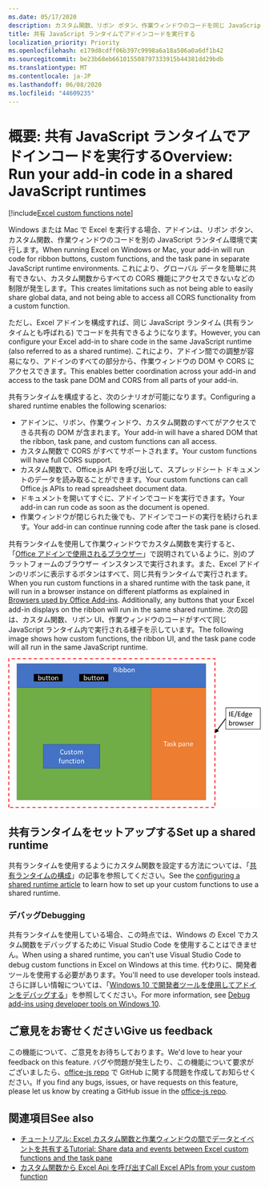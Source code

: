 ```yaml
---
ms.date: 05/17/2020
description: カスタム関数、リボン ボタン、作業ウィンドウのコードを同じ JavaScript ランタイムで実行して、さまざまなアドインでシナリオを調整する方法について説明します。
title: 共有 JavaScript ランタイムでアドインコードを実行する
localization_priority: Priority
ms.openlocfilehash: e179d8cdff06b397c9998a6a18a506a0a6df1b42
ms.sourcegitcommit: be23b68eb661015508797333915b44381dd29bdb
ms.translationtype: MT
ms.contentlocale: ja-JP
ms.lasthandoff: 06/08/2020
ms.locfileid: "44609235"
---
```

# <a name="overview-run-your-add-in-code-in-a-shared-javascript-runtimes"></a><span data-ttu-id="d488a-103">概要: 共有 JavaScript ランタイムでアドインコードを実行する</span><span class="sxs-lookup"><span data-stu-id="d488a-103">Overview: Run your add-in code in a shared JavaScript runtimes</span></span>

[!include[Excel custom functions note](../includes/excel-custom-functions-note.md)]

<span data-ttu-id="d488a-104">Windows または Mac で Excel を実行する場合、アドインは、リボン ボタン、カスタム関数、作業ウィンドウのコードを別の JavaScript ランタイム環境で実行します。</span><span class="sxs-lookup"><span data-stu-id="d488a-104">When running Excel on Windows or Mac, your add-in will run code for ribbon buttons, custom functions, and the task pane in separate JavaScript runtime environments.</span></span> <span data-ttu-id="d488a-105">これにより、グローバル データを簡単に共有できない、カスタム関数からすべての CORS 機能にアクセスできないなどの制限が発生します。</span><span class="sxs-lookup"><span data-stu-id="d488a-105">This creates limitations such as not being able to easily share global data, and not being able to access all CORS functionality from a custom function.</span></span>

<span data-ttu-id="d488a-106">ただし、Excel アドインを構成すれば、同じ JavaScript ランタイム (共有ランタイムとも呼ばれる) でコードを共有できるようになります。</span><span class="sxs-lookup"><span data-stu-id="d488a-106">However, you can configure your Excel add-in to share code in the same JavaScript runtime (also referred to as a shared runtime).</span></span> <span data-ttu-id="d488a-107">これにより、アドイン間での調整が容易になり、アドインのすべての部分から、作業ウィンドウの DOM や CORS にアクセスできます。</span><span class="sxs-lookup"><span data-stu-id="d488a-107">This enables better coordination across your add-in and access to the task pane DOM and CORS from all parts of your add-in.</span></span>

<span data-ttu-id="d488a-108">共有ランタイムを構成すると、次のシナリオが可能になります。</span><span class="sxs-lookup"><span data-stu-id="d488a-108">Configuring a shared runtime enables the following scenarios:</span></span>

- <span data-ttu-id="d488a-109">アドインに、リボン、作業ウィンドウ、カスタム関数のすべてがアクセスできる共有の DOM が含まれます。</span><span class="sxs-lookup"><span data-stu-id="d488a-109">Your add-in will have a shared DOM that the ribbon, task pane, and custom functions can all access.</span></span>
- <span data-ttu-id="d488a-110">カスタム関数で CORS がすべてサポートされます。</span><span class="sxs-lookup"><span data-stu-id="d488a-110">Your custom functions will have full CORS support.</span></span>
- <span data-ttu-id="d488a-111">カスタム関数で、Office.js API を呼び出して、スプレッドシート ドキュメントのデータを読み取ることができます。</span><span class="sxs-lookup"><span data-stu-id="d488a-111">Your custom functions can call Office.js APIs to read spreadsheet document data.</span></span>
- <span data-ttu-id="d488a-112">ドキュメントを開いてすぐに、アドインでコードを実行できます。</span><span class="sxs-lookup"><span data-stu-id="d488a-112">Your add-in can run code as soon as the document is opened.</span></span>
- <span data-ttu-id="d488a-113">作業ウィンドウが閉じられた後でも、アドインでコードの実行を続けられます。</span><span class="sxs-lookup"><span data-stu-id="d488a-113">Your add-in can continue running code after the task pane is closed.</span></span>

<span data-ttu-id="d488a-114">共有ランタイムを使用して作業ウィンドウでカスタム関数を実行すると、「[Office アドインで使用されるブラウザー](../concepts/browsers-used-by-office-web-add-ins.md)」で説明されているように、別のプラットフォームのブラウザー インスタンスで実行されます。また、Excel アドインのリボンに表示するボタンはすべて、同じ共有ランタイムで実行されます。</span><span class="sxs-lookup"><span data-stu-id="d488a-114">When you run custom functions in a shared runtime with the task pane, it will run in a browser instance on different platforms as explained in [Browsers used by Office Add-ins](../concepts/browsers-used-by-office-web-add-ins.md). Additionally, any buttons that your Excel add-in displays on the ribbon will run in the same shared runtime.</span></span> <span data-ttu-id="d488a-115">次の図は、カスタム関数、リボン UI、作業ウィンドウのコードがすべて同じ JavaScript ランタイム内で実行される様子を示しています。</span><span class="sxs-lookup"><span data-stu-id="d488a-115">The following image shows how custom functions, the ribbon UI, and the task pane code will all run in the same JavaScript runtime.</span></span>

![Excel のリボンボタンと作業ウィンドウを使用して共有ランタイムで実行されているカスタム関数](../images/custom-functions-in-browser-runtime.png)

## <a name="set-up-a-shared-runtime"></a><span data-ttu-id="d488a-117">共有ランタイムをセットアップする</span><span class="sxs-lookup"><span data-stu-id="d488a-117">Set up a shared runtime</span></span>

<span data-ttu-id="d488a-118">共有ランタイムを使用するようにカスタム関数を設定する方法については、「[共有ランタイムの構成](./configure-your-add-in-to-use-a-shared-runtime.md)」の記事を参照してください。</span><span class="sxs-lookup"><span data-stu-id="d488a-118">See the [configuring a shared runtime article](./configure-your-add-in-to-use-a-shared-runtime.md) to learn how to set up your custom functions to use a shared runtime.</span></span>

### <a name="debugging"></a><span data-ttu-id="d488a-119">デバッグ</span><span class="sxs-lookup"><span data-stu-id="d488a-119">Debugging</span></span>

<span data-ttu-id="d488a-120">共有ランタイムを使用している場合、この時点では、Windows の Excel でカスタム関数をデバッグするために Visual Studio Code を使用することはできません。</span><span class="sxs-lookup"><span data-stu-id="d488a-120">When using a shared runtime, you can't use Visual Studio Code to debug custom functions in Excel on Windows at this time.</span></span> <span data-ttu-id="d488a-121">代わりに、開発者ツールを使用する必要があります。</span><span class="sxs-lookup"><span data-stu-id="d488a-121">You'll need to use developer tools instead.</span></span> <span data-ttu-id="d488a-122">さらに詳しい情報については、「[Windows 10 で開発者ツールを使用してアドインをデバッグする](../testing/debug-add-ins-using-f12-developer-tools-on-windows-10.md)」を参照してください。</span><span class="sxs-lookup"><span data-stu-id="d488a-122">For more information, see [Debug add-ins using developer tools on Windows 10](../testing/debug-add-ins-using-f12-developer-tools-on-windows-10.md).</span></span>

## <a name="give-us-feedback"></a><span data-ttu-id="d488a-123">ご意見をお寄せください</span><span class="sxs-lookup"><span data-stu-id="d488a-123">Give us feedback</span></span>

<span data-ttu-id="d488a-124">この機能について、ご意見をお待ちしております。</span><span class="sxs-lookup"><span data-stu-id="d488a-124">We'd love to hear your feedback on this feature.</span></span> <span data-ttu-id="d488a-125">バグや問題が発生したり、この機能について要求がございましたら、[office-js repo](https://github.com/OfficeDev/office-js) で GitHub に関する問題を作成してお知らせください。</span><span class="sxs-lookup"><span data-stu-id="d488a-125">If you find any bugs, issues, or have requests on this feature, please let us know by creating a GitHub issue in the [office-js repo](https://github.com/OfficeDev/office-js).</span></span>

## <a name="see-also"></a><span data-ttu-id="d488a-126">関連項目</span><span class="sxs-lookup"><span data-stu-id="d488a-126">See also</span></span>

- [<span data-ttu-id="d488a-127">チュートリアル: Excel カスタム関数と作業ウィンドウの間でデータとイベントを共有する</span><span class="sxs-lookup"><span data-stu-id="d488a-127">Tutorial: Share data and events between Excel custom functions and the task pane</span></span>](../tutorials/share-data-and-events-between-custom-functions-and-the-task-pane-tutorial.md)
- [<span data-ttu-id="d488a-128">カスタム関数から Excel Api を呼び出す</span><span class="sxs-lookup"><span data-stu-id="d488a-128">Call Excel APIs from your custom function</span></span>](call-excel-apis-from-custom-function.md)
